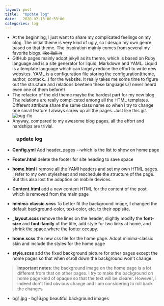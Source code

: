 ```yaml
---
layout: post
title:  "Update log"
date:   2020-02-13 00:33:00 
categories: log
---
```


* At the beginning, I just want to share my complicated feelings on my blog. The initial theme is ~~very~~ kind of ugly, so I design my own genre based on that theme. The inspiration mainly comes from several my favorite blogs. ~~like liuli.in~~ 
* GitHub pages mainly adopt jekyll as its theme, which is based on Ruby language and is a site generator for liquid, Markdown and YAML. Liquid is a template language which can largely reduce the effort to write new websites. YAML is a configuration file storing the configuration(theme, author, contack...) for the website. It really takes me some time to figure out the structure and relations bewteen these languages.(I never heard even one of them before!)
* The refactor of the old theme maybe the hardest part for my new blog. The relations are really complicated among all the HTML templates. Different attribute share the same class name so when I try to change one small feature I always screw up all the pages.
Just like this gif.
![bug-fix](../../../../assets/pic/bug-fix.gif)
*  Anyway, compared to my awesome blog pages, all the effort and hardships are trivial.   



### &ensp;&ensp;&ensp;&ensp;  update log
- **Config.yml** Add header_pages --which is the list to show on home page 
* **Footer.html** delete the footer for site heading to save space
- **home.html** I remove all the YAMI headers and set my own HTML pages. I refer to my own stylesheet and reschedule the structure of the page. But this also lost the adaption on mobile devices. 
* **Content.html** add a new content HTML for the content of the post which is removed from the main page 
- **minima-classic.scss** To better fit the background image, I changed the default background-color, text-color, etc. to their oppisite. 
* **_layout.scss** remove the lines on the header, slightly modify the **font-size** and **font-family** of the title, add style for two links at home, and shrink the space where the footer occupy.
- **home.scss** the new css file for the home page. Adopt minima-classic skin and include the styles for the home page
* **style.scss** add the fixed background picture for other pages except the home pages so that when scroll down the background won't change.
 > **important notes**: the background image on the home page is a lot different from that on other pages. I try to make the background on home page kind of opaque so that the text will be clearer. However, I indeed don't find obvious change and I am considering to roll back the changes.
- bg1.jpg - bg16.jpg beautiful background images
 


